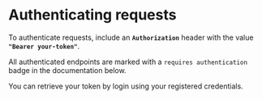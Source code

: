 # Authenticating requests

To authenticate requests, include an **`Authorization`** header with the value **`"Bearer your-token"`**.

All authenticated endpoints are marked with a `requires authentication` badge in the documentation below.

You can retrieve your token by login using your registered credentials.
